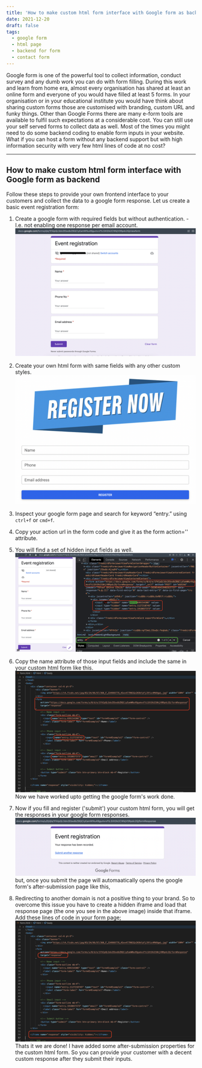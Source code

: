 ```yaml
---
title: 'How to make custom html form interface with Google form as backend'
date: 2021-12-20
draft: false
tags:
  - google form
  - html page
  - backend for form
  - contact form
---
```


Google form is one of the powerful tool to collect information, conduct survey and any dumb work you can do with form filling. During this work and learn from home era, almost every organisation has shared at least an online form and everyone of you would have filled at least 5 forms. In your organisation or in your educational institute you would have think about sharing custom forms those are customised with branding, custom URL and funky things. Other than Google Forms there are many e-form tools are available to fulfil such expectations at a considerable cost. You can still use your self served forms to collect data as well. Most of the times you might need to do some backend coding to enable form inputs in your website. What if you can host a form without any backend support but with high information security with very few html lines of code at no cost?

-----

## How to make custom html form interface with Google form as backend

Follow these steps to provide your own frontend interface to your customers and collect the data to a google form response. Let us create a basic event registration form:

1. Create a google form with required fields but without authentication. -I.e. not enabling one response per email account.
   ![](../../../static/images/blog/googleForm/b1_2.png)
2. Create your own html form with same fields with any other custom styles.
   ![](../../../static/images/blog/googleForm/b1_1.png)
3. Inspect your google form page and search for keyword “entry.” using `ctrl+f` or `cmd+f`.
4. Copy your action url in the form code and give it as the form action='' attribute.
5. You will find a set of hidden input fields as well.
   ![](../../../static/images/blog/googleForm/b1_6.png)
6. Copy the name attribute of those input fields and include the same in your custom html form like this.
    ![](../../../static/images/blog/googleForm/b1_8.png)
    Now we have worked upto getting the google form's work done.

7. Now if you fill and register ('submit') your custom html form, you will get the responses in your google form responses. 
    ![](../../../static/images/blog/googleForm/b1_9.png)
    but, once you submit the page will automaatically opens the google form's after-submission page like this,
8.  Redirecting to another domain is not a positive thing to your brand. So to overcome this issue you have to create a hidden iframe and load that response page (the one you see in the above image) inside that iframe. Add these lines of code in your form page;
    ![](../../../static/images/blog/googleForm/b1_10.png)
    Thats it we are done!
    I have added some after-submission properties for the custom html form. So you can provide your customer with a decent custom response after they submit their inputs.
